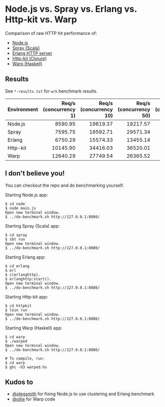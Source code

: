 # Node.js vs. Spray vs. Erlang vs. Http-kit vs. Warp

Comparison of raw HTTP hit performance of:

- [Node.js](http://nodejs.org)
- [Spray (Scala)](http://spray.io)
- [Erlang HTTP server](http://erlang.org/doc/apps/inets/http_server.html)
- [Http-kit (Clojure)](http://http-kit.org/index.html)
- [Warp (Haskell)](http://hackage.haskell.org/package/warp)

## Results

See `*-results.txt` for `wrk` benchmark results.

| Environment | Req/s (concurrency 1) | Req/s (concurrency 10) | Req/s (concurrency 50) | Req/s (concurrency 100) |
|-------------|----------------------:|-----------------------:|-----------------------:|------------------------:|
| Node.js     |               8590.95 |               19619.37 |               19217.57 |                19606.67 |
| Spray       |               7595.75 |               18592.71 |               29571.34 |                31541.73 |
| Erlang      |               6750.29 |               15574.33 |               13455.14 |                13931.52 |
| Http-kit    |              10145.90 |               34416.03 |               36520.01 |                34391.64 |
| Warp        |              12640.29 |               27749.54 |               26365.52 |                23916.69 |


## I don't believe you!

You can checkout the repo and do benchmarking yourself.

Starting Node.js app:

    $ cd node
    $ node main.js
    Open new terminal window.
    $ ../do-benchmark.sh http://127.0.0.1:8080/

Starting Spray (Scala) app:

    $ cd spray
    $ sbt run
    Open new terminal window.
    $ ../do-benchmark.sh http://127.0.0.1:8080/

Starting Erlang app:

    $ cd erlang
    $ erl
    $ c(erlanghttp).
    $ erlanghttp:start().
    Open new terminal window.
    $ ../do-benchmark.sh http://127.0.0.1:8080/

Starting Http-kit app:

    $ cd httpkit
    $ lein run
    Open new terminal window.
    $ ../do-benchmark.sh http://127.0.0.1:8080/

Starting Warp (Haskell) app:

    $ cd warp
    $ ./warped
    Open new terminal window.
    $ ../do-benchmark.sh http://127.0.0.1:8080/

    # To compile, run:
    $ cd warp
    $ ghc -O3 warped.hs

## Kudos to

- [@olegsmith](https://github.com/olegsmith) for fixing Node.js to use clustering and Erlang benchmark
- [@ollie](https://github.com/ollie) for Warp code
